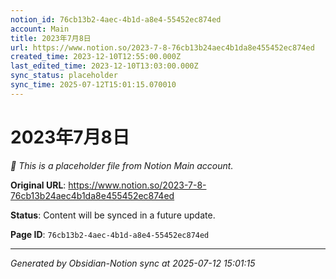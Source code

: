 ```yaml
---
notion_id: 76cb13b2-4aec-4b1d-a8e4-55452ec874ed
account: Main
title: 2023年7月8日
url: https://www.notion.so/2023-7-8-76cb13b24aec4b1da8e455452ec874ed
created_time: 2023-12-10T12:55:00.000Z
last_edited_time: 2023-12-10T13:03:00.000Z
sync_status: placeholder
sync_time: 2025-07-12T15:01:15.070010
---
```


# 2023年7月8日

*🔄 This is a placeholder file from Notion Main account.*

**Original URL**: https://www.notion.so/2023-7-8-76cb13b24aec4b1da8e455452ec874ed

**Status**: Content will be synced in a future update.

**Page ID**: `76cb13b2-4aec-4b1d-a8e4-55452ec874ed`

---

*Generated by Obsidian-Notion sync at 2025-07-12 15:01:15*
